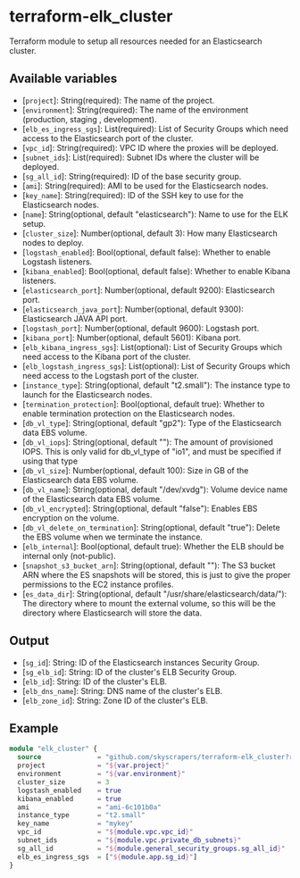 # terraform-elk_cluster

Terraform module to setup all resources needed for an Elasticsearch cluster.

## Available variables

*   \[`project`\]: String(required): The name of the project.
*   \[`environment`\]: String(required): The name of the environment (production, staging , development).
*   \[`elb_es_ingress_sgs`\]: List(required): List of Security Groups which need access to the Elasticsearch port of the cluster.
*   \[`vpc_id`\]: String(required): VPC ID where the proxies will be deployed.
*   \[`subnet_ids`\]: List(required): Subnet IDs where the cluster will be deployed.
*   \[`sg_all_id`\]: String(required): ID of the base security group.
*   \[`ami`\]: String(required): AMI to be used for the Elasticsearch nodes.
*   \[`key_name`\]: String(required): ID of the SSH key to use for the Elasticsearch nodes.
*   \[`name`\]: String(optional, default "elasticsearch"): Name to use for the ELK setup.
*   \[`cluster_size`\]: Number(optional, default 3): How many Elasticsearch nodes to deploy.
*   \[`logstash_enabled`\]: Bool(optional, default false): Whether to enable Logstash listeners.
*   \[`kibana_enabled`\]: Bool(optional, default false): Whether to enable Kibana listeners.
*   \[`elasticsearch_port`\]: Number(optional, default 9200): Elasticsearch port.
*   \[`elasticsearch_java_port`\]: Number(optional, default 9300): Elasticsearch JAVA API port.
*   \[`logstash_port`\]: Number(optional, default 9600): Logstash port.
*   \[`kibana_port`\]: Number(optional, default 5601): Kibana port.
*   \[`elb_kibana_ingress_sgs`\]: List(optional): List of Security Groups which need access to the Kibana port of the cluster.
*   \[`elb_logstash_ingress_sgs`\]: List(optional): List of Security Groups which need access to the Logstash port of the cluster.
*   \[`instance_type`\]: String(optional, default "t2.small"): The instance type to launch for the Elasticsearch nodes.
*   \[`termination_protection`\]: Bool(optional, default true): Whether to enable termination protection on the Elasticsearch nodes.
*   \[`db_vl_type`\]: String(optional, default "gp2"): Type of the Elasticsearch data EBS volume.
*   \[`db_vl_iops`\]: String(optional, default ""): The amount of provisioned IOPS. This is only valid for db_vl_type of "io1", and must be specified if using that type
*   \[`db_vl_size`\]: Number(optional, default 100): Size in GB of the Elasticsearch data EBS volume.
*   \[`db_vl_name`\]: String(optional, default "/dev/xvdg"): Volume device name of the Elasticsearch data EBS volume.
*   \[`db_vl_encrypted`\]: String(optional, default "false"): Enables EBS encryption on the volume.
*   \[`db_vl_delete_on_termination`\]: String(optional, default "true"): Delete the EBS volume when we terminate the instance.
*   \[`elb_internal`\]: Bool(optional, default true): Whether the ELB should be internal only (not-public).
*   \[`snapshot_s3_bucket_arn`\]: String(optional, default ""): The S3 bucket ARN where the ES snapshots will be stored, this is just to give the proper permissions to the EC2 instance profiles.
*   \[`es_data_dir`\]: String(optional, default "/usr/share/elasticsearch/data/"): The directory where to mount the external volume, so this will be the directory where Elasticsearch will store the data.

## Output

*   \[`sg_id`\]: String: ID of the Elasticsearch instances Security Group.
*   \[`sg_elb_id`\]: String: ID of the cluster's ELB Security Group.
*   \[`elb_id`\]: String: ID of the cluster's ELB.
*   \[`elb_dns_name`\]: String: DNS name of the cluster's ELB.
*   \[`elb_zone_id`\]: String: Zone ID of the cluster's ELB.

## Example

```terraform
module "elk_cluster" {
  source              = "github.com/skyscrapers/terraform-elk_cluster?ref=1.0.0"
  project             = "${var.project}"
  environment         = "${var.environment}"
  cluster_size        = 3
  logstash_enabled    = true
  kibana_enabled      = true
  ami                 = "ami-6c101b0a"
  instance_type       = "t2.small"
  key_name            = "mykey"
  vpc_id              = "${module.vpc.vpc_id}"
  subnet_ids          = "${module.vpc.private_db_subnets}"
  sg_all_id           = "${module.general_security_groups.sg_all_id}"
  elb_es_ingress_sgs  = ["${module.app.sg_id}"]
}
```

